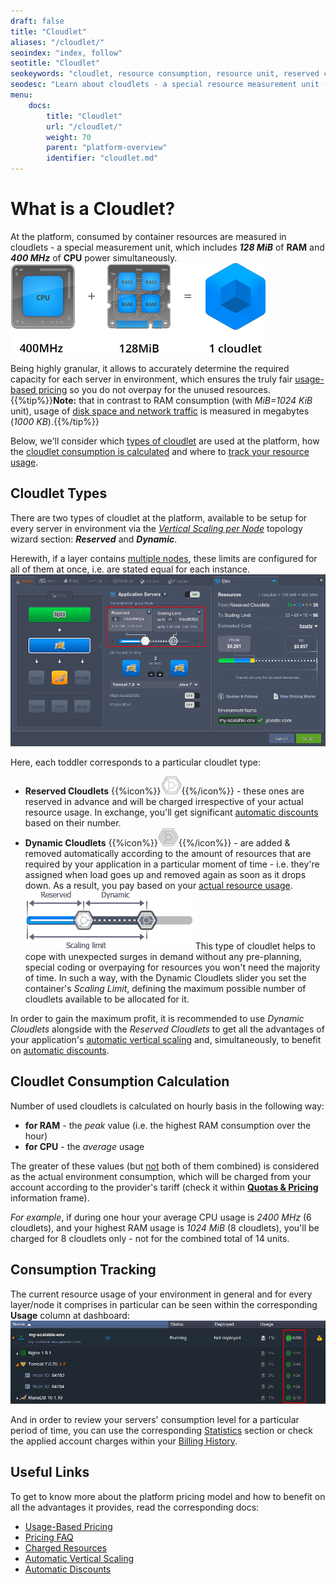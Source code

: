 ```yaml
---
draft: false
title: "Cloudlet"
aliases: "/cloudlet/"
seoindex: "index, follow"
seotitle: "Cloudlet"
seokeywords: "cloudlet, resource consumption, resource unit, reserved cloudlet, dynamic cloudlet, scaling limit, cloudlet types, what is cloudlet"
seodesc: "Learn about cloudlets - a special resource measurement unit - and a way its usage is calculated at PaaS. Found out the difference between Reserved Cloudlets and Dynamic Cloudlets to maximize your profit."
menu: 
    docs:
        title: "Cloudlet"
        url: "/cloudlet/" 
        weight: 70
        parent: "platform-overview"
        identifier: "cloudlet.md"
---
```


# What is a Cloudlet?

At the platform, consumed by container resources are measured in cloudlets - a special measurement unit, which includes <b>*128 MiB*</b> of **RAM** and *<b>400 MHz</b>* of <b>CPU</b> power simultaneously.
![resources per cloudlet](4.71.png)

Being highly granular, it allows to accurately determine the required capacity for each server in environment, which ensures the truly fair [usage-based pricing](/pricing-model) so you do not overpay for the unused resources.
{{%tip%}}**Note:** that in contrast to RAM consumption (with *MiB=1024 KiB* unit), usage of [disk space and network traffic](/chargeable-resources#provider) is measured in megabytes (*1000 KB*).{{%/tip%}}

Below<a id="types"></a>, we'll consider which [types of cloudlet](#types) are used at the platform, how the [cloudlet consumption is calculated](#calculation) and where to [track your resource usage](#tracking-usage).


## Cloudlet Types
There are two types of cloudlet at the platform, available to be setup for every server in environment via the *[Vertical Scaling per Node](/automatic-vertical-scaling)* topology wizard section: ***Reserved*** and ***Dynamic***. 

Herewith, if a layer contains [multiple nodes](/multi-nodes), these limits are configured for all of them at once, i.e. are stated equal for each instance.
![cloudlets toddlers in topology wizard](4.72.png)

Here, each toddler corresponds to a particular cloudlet type:

* **Reserved Cloudlets** {{%icon%}}![reserved cloudlet](4.73.png){{%/icon%}} - these ones are reserved in advance and will be charged irrespective of your actual resource usage. In exchange, you'll get significant [automatic discounts](/automatic-discounts#1) based on their number.
* **Dynamic Cloudlets** {{%icon%}}![dynamic cloudlet](4.74.png){{%/icon%}} - are added & removed automatically according to the amount of resources that are required by your application in a particular moment of time - i.e. they're assigned when load goes up and removed again as soon as it drops down. As a result, you pay based on your [actual resource usage](/pricing-model#setup-usage).
![setting a scaling limit](4.75.png)
This type of cloudlet helps to cope with unexpected surges in demand without any pre-planning, special coding or overpaying for resources you won't need the majority of time. In such a way, with the Dynamic Cloudlets slider you set the container's *Scaling Limit*, defining the maximum possible number of cloudlets available to be allocated for it.

In order to gain the maximum profit, it is recommended to use *Dynamic Cloudlets* alongside with the *Reserved Cloudlets<a id="calculation"></a>* to get all the advantages of your application's [automatic vertical scaling](/automatic-vertical-scaling) and, simultaneously, to benefit on [automatic discounts](/automatic-discounts#1).


## Cloudlet Consumption Calculation
Number of used cloudlets is calculated on hourly basis in the following way:

* **for RAM** - the *peak* value (i.e. the highest RAM consumption over the hour)
* **for CPU** - the *average* usage

The greater of these values (but <u>not</u> both of them combined) is considered as the actual environment consumption, which will be charged from your account according to the provider's tariff (check it within **[Quotas & Pricing](/resource-consumption#3)** information frame).

*For example*,<a id="tracking-usage"></a> if during one hour your average CPU usage is *2400 MHz* (6 cloudlets), and your highest RAM usage is *1024 MiB* (8 cloudlets), you'll be charged for 8 cloudlets only - not for the combined total of 14 units.

## Consumption Tracking

The current resource usage of your environment in general and for every layer/node it comprises in particular can be seen within the corresponding <b>Usage</b> column at dashboard:
![current cloudlets usage](4.76.png)

And in order to review your servers' consumption level for a particular period of time, you can use the corresponding [Statistics](/view-app-statistics) section or check the applied account charges within your [Billing History](/consumed-resources#billing).


## Useful Links
To get to know more about the platform pricing model and how to benefit on all the advantages it provides, read the corresponding docs:

* [Usage-Based Pricing](/pricing-model)
* [Pricing FAQ](/resource-consumption)
* [Charged Resources](/chargeable-resources)
* [Automatic Vertical Scaling](/automatic-vertical-scaling)
* [Automatic Discounts](/automatic-discounts)